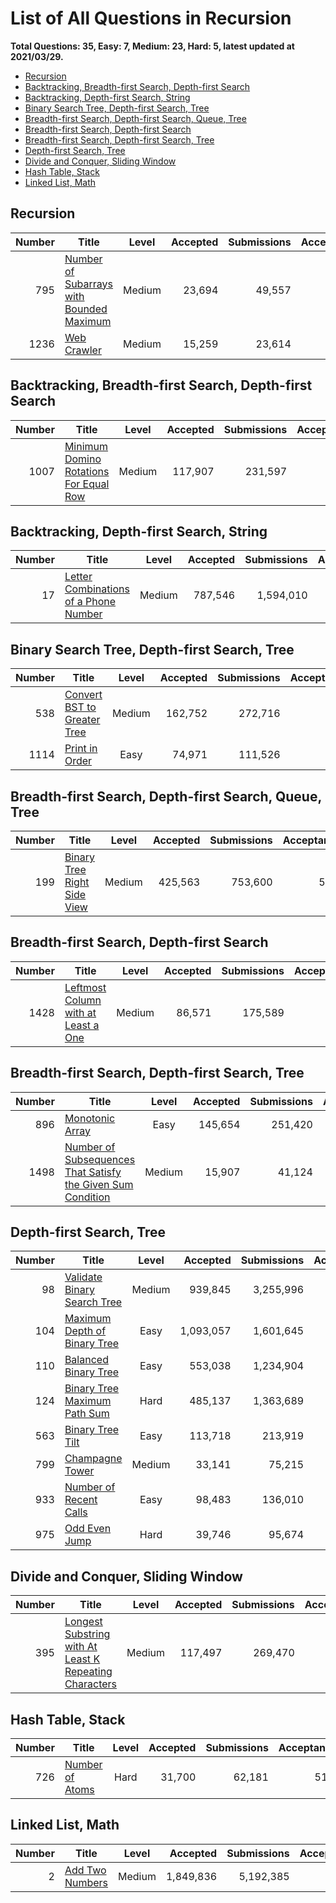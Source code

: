 # List of All Questions in Recursion

**Total Questions: 35, Easy: 7, Medium: 23, Hard: 5, latest updated at 2021/03/29.**

- [Recursion](#Recursion)
- [Backtracking, Breadth-first Search, Depth-first Search](#Backtracking-Breadth-first-Search-Depth-first-Search)
- [Backtracking, Depth-first Search, String](#Backtracking-Depth-first-Search-String)
- [Binary Search Tree, Depth-first Search, Tree](#Binary-Search-Tree-Depth-first-Search-Tree)
- [Breadth-first Search, Depth-first Search, Queue, Tree](#Breadth-first-Search-Depth-first-Search-Queue-Tree)
- [Breadth-first Search, Depth-first Search](#Breadth-first-Search-Depth-first-Search)
- [Breadth-first Search, Depth-first Search, Tree](#Breadth-first-Search-Depth-first-Search-Tree)
- [Depth-first Search, Tree](#Depth-first-Search-Tree)
- [Divide and Conquer, Sliding Window](#Divide-and-Conquer-Sliding-Window)
- [Hash Table, Stack](#Hash-Table-Stack)
- [Linked List, Math](#Linked-List-Math)

## Recursion

|Number|                                                      Title                                                       |Level |Accepted|Submissions|Acceptance|
|-----:|------------------------------------------------------------------------------------------------------------------|:----:|-------:|----------:|---------:|
|   795|[Number of Subarrays with Bounded Maximum](https://leetcode.com/problems/number-of-subarrays-with-bounded-maximum)|Medium|  23,694|     49,557|       48%|
|  1236|[Web Crawler](https://leetcode.com/problems/web-crawler)                                                          |Medium|  15,259|     23,614|       65%|


## Backtracking, Breadth-first Search, Depth-first Search

|Number|                                                    Title                                                     |Level |Accepted|Submissions|Acceptance|
|-----:|--------------------------------------------------------------------------------------------------------------|:----:|-------:|----------:|---------:|
|  1007|[Minimum Domino Rotations For Equal Row](https://leetcode.com/problems/minimum-domino-rotations-for-equal-row)|Medium| 117,907|    231,597|       51%|


## Backtracking, Depth-first Search, String

|Number|                                                   Title                                                    |Level |Accepted|Submissions|Acceptance|
|-----:|------------------------------------------------------------------------------------------------------------|:----:|-------:|----------:|---------:|
|    17|[Letter Combinations of a Phone Number](https://leetcode.com/problems/letter-combinations-of-a-phone-number)|Medium| 787,546|  1,594,010|       49%|


## Binary Search Tree, Depth-first Search, Tree

|Number|                                         Title                                          |Level |Accepted|Submissions|Acceptance|
|-----:|----------------------------------------------------------------------------------------|:----:|-------:|----------:|---------:|
|   538|[Convert BST to Greater Tree](https://leetcode.com/problems/convert-bst-to-greater-tree)|Medium| 162,752|    272,716|       60%|
|  1114|[Print in Order](https://leetcode.com/problems/print-in-order)                          | Easy |  74,971|    111,526|       67%|


## Breadth-first Search, Depth-first Search, Queue, Tree

|Number|                                         Title                                          |Level |Accepted|Submissions|Acceptance|
|-----:|----------------------------------------------------------------------------------------|:----:|-------:|----------:|---------:|
|   199|[Binary Tree Right Side View](https://leetcode.com/problems/binary-tree-right-side-view)|Medium| 425,563|    753,600|       56%|


## Breadth-first Search, Depth-first Search

|Number|                                                 Title                                                  |Level |Accepted|Submissions|Acceptance|
|-----:|--------------------------------------------------------------------------------------------------------|:----:|-------:|----------:|---------:|
|  1428|[Leftmost Column with at Least a One](https://leetcode.com/problems/leftmost-column-with-at-least-a-one)|Medium|  86,571|    175,589|       49%|


## Breadth-first Search, Depth-first Search, Tree

|Number|                                                                         Title                                                                          |Level |Accepted|Submissions|Acceptance|
|-----:|--------------------------------------------------------------------------------------------------------------------------------------------------------|:----:|-------:|----------:|---------:|
|   896|[Monotonic Array](https://leetcode.com/problems/monotonic-array)                                                                                        | Easy | 145,654|    251,420|       58%|
|  1498|[Number of Subsequences That Satisfy the Given Sum Condition](https://leetcode.com/problems/number-of-subsequences-that-satisfy-the-given-sum-condition)|Medium|  15,907|     41,124|       39%|


## Depth-first Search, Tree

|Number|                                          Title                                           |Level |Accepted |Submissions|Acceptance|
|-----:|------------------------------------------------------------------------------------------|:----:|--------:|----------:|---------:|
|    98|[Validate Binary Search Tree](https://leetcode.com/problems/validate-binary-search-tree)  |Medium|  939,845|  3,255,996|       29%|
|   104|[Maximum Depth of Binary Tree](https://leetcode.com/problems/maximum-depth-of-binary-tree)| Easy |1,093,057|  1,601,645|       68%|
|   110|[Balanced Binary Tree](https://leetcode.com/problems/balanced-binary-tree)                | Easy |  553,038|  1,234,904|       45%|
|   124|[Binary Tree Maximum Path Sum](https://leetcode.com/problems/binary-tree-maximum-path-sum)| Hard |  485,137|  1,363,689|       36%|
|   563|[Binary Tree Tilt](https://leetcode.com/problems/binary-tree-tilt)                        | Easy |  113,718|    213,919|       53%|
|   799|[Champagne Tower](https://leetcode.com/problems/champagne-tower)                          |Medium|   33,141|     75,215|       44%|
|   933|[Number of Recent Calls](https://leetcode.com/problems/number-of-recent-calls)            | Easy |   98,483|    136,010|       72%|
|   975|[Odd Even Jump](https://leetcode.com/problems/odd-even-jump)                              | Hard |   39,746|     95,674|       42%|


## Divide and Conquer, Sliding Window

|Number|                                                                    Title                                                                     |Level |Accepted|Submissions|Acceptance|
|-----:|----------------------------------------------------------------------------------------------------------------------------------------------|:----:|-------:|----------:|---------:|
|   395|[Longest Substring with At Least K Repeating Characters](https://leetcode.com/problems/longest-substring-with-at-least-k-repeating-characters)|Medium| 117,497|    269,470|       44%|


## Hash Table, Stack

|Number|                             Title                              |Level|Accepted|Submissions|Acceptance|
|-----:|----------------------------------------------------------------|:---:|-------:|----------:|---------:|
|   726|[Number of Atoms](https://leetcode.com/problems/number-of-atoms)|Hard |  31,700|     62,181|       51%|


## Linked List, Math

|Number|                             Title                              |Level |Accepted |Submissions|Acceptance|
|-----:|----------------------------------------------------------------|:----:|--------:|----------:|---------:|
|     2|[Add Two Numbers](https://leetcode.com/problems/add-two-numbers)|Medium|1,849,836|  5,192,385|       36%|


